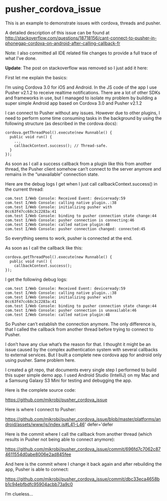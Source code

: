 pusher_cordova_issue
====================

This is an example to demonstrate issues with cordova, threads and pusher.

A detailed description of this issue can be found at http://stackoverflow.com/questions/18718156/cant-connect-to-pusher-in-phonegap-cordova-on-android-after-calling-callback-fr

Note: I also committed all IDE related file changes to provide a full trace of what I've done.

**Update**: The post on stackoverflow was removed so I just add it here:

First let me explain the basics:

I’m using Cordova 3.0 for iOS and Android. In the JS code of the app I use Pusher v2.1.2 to receive realtime notifications. There are a lot of other SDKs and frameworks in use, but I managed to isolate my problem by building a super simple Android app based on Cordova 3.0 and Pusher v2.1.2

I can connect to Pusher without any issues. However due to other plugins, I need to perform some time consuming tasks in the background by using the following structure (as described in the cordova docs):

    cordova.getThreadPool().execute(new Runnable() {
      public void run() {
        ...
        callbackContext.success(); // Thread-safe.
      }
    });

As soon as I call a success callback from a plugin like this from another thread, the Pusher client somehow can’t connect to the server anymore and remains in the “unavailable” connection state.

Here are the debug logs I get when I just call callbackContext.success() in the current thread:

    com.test I/Web Console: Received Event: deviceready:59
    com.test I/Web Console: calling native plugin..:38
    com.test I/Web Console: initializing pusher with 0cc63f47cc68c3c2283a:41
    com.test I/Web Console: binding to pusher connection state change:44
    com.test I/Web Console: pusher connection is connecting:46
    com.test I/Web Console: called native plugin:48
    com.test I/Web Console: pusher connection changed: connected:45

So everything seems to work, pusher is connected at the end.

As soon as I call the callback like this:

    cordova.getThreadPool().execute(new Runnable() {
      public void run() {
        callbackContext.success();
    });

I get the following debug logs:

    com.test I/Web Console: Received Event: deviceready:59
    com.test I/Web Console: calling native plugin..:38
    com.test I/Web Console: initializing pusher with 0cc63f47cc68c3c2283a:41
    com.test I/Web Console: binding to pusher connection state change:44
    com.test I/Web Console: pusher connection is unavailable:46
    com.test I/Web Console: called native plugin:48

So Pusher can’t establish the connection anymore. The only difference is, that I called the callback from another thread before trying to connect to Pusher.

I don’t have any clue what’s the reason for that. I thought it might be an issue caused by the complex authentication system with several callbacks to external services. But I built a complete new cordova app for android only using pusher. Same problem here.

I created a git repo, that documents every single step I performed to build this super simple demo app. I used Android Studio (IntelliJ) on my Mac and a Samsung Galaxy S3 Mini for testing and debugging the app.

Here is the complete source code:

https://github.com/mikrobi/pusher_cordova_issue

Here is where I connect to Pusher:

https://github.com/mikrobi/pusher_cordova_issue/blob/master/platforms/android/assets/www/js/index.js#L41-L46' defer='defer

Here is the commit where I call the callback from another thread (which results in Pusher not being able to connect anymore):

https://github.com/mikrobi/pusher_cordova_issue/commit/696fd7c7062c874611554d0abe8006e2ad845fee

And here is the commit where I change it back again and after rebuilding the app, Pusher is able to connect:

https://github.com/mikrobi/pusher_cordova_issue/commit/dbc33eca4658bb1c94ebfbdfc95904acbb73a9c0

I’m clueless…
